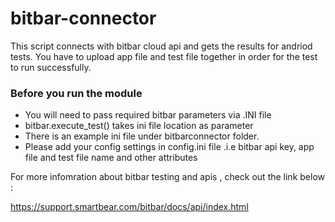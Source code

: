 # bitbar-connector

This script connects with bitbar cloud api and gets the results for andriod tests. You have to upload app file and test file together in order for the test to run successfully.

### Before you run the module
- You will need to pass required bitbar parameters via .INI file
- bitbar.execute_test() takes ini file location as parameter
- There is an example ini file under bitbarconnector folder.
- Please add your config settings in config.ini file .i.e bitbar api key, app file and test file name and other attributes

For more infomration about bitbar testing and apis , check out the link below :

https://support.smartbear.com/bitbar/docs/api/index.html

